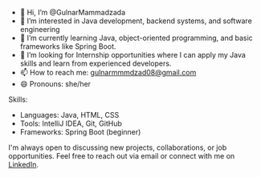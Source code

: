 - 👋 Hi, I’m @GulnarMammadzada
- 👀 I’m interested in Java development, backend systems, and software engineering
- 🌱 I’m currently learning Java, object-oriented programming, and basic frameworks like Spring Boot.
- 💞️ I’m looking for Internship opportunities where I can apply my Java skills and learn from experienced developers.
- 📫 How to reach me: gulnarmmmdzad08@gmail.com
- 😄 Pronouns: she/her


Skills:
- Languages: Java, HTML, CSS
- Tools: IntelliJ IDEA, Git, GitHub
- Frameworks: Spring Boot (beginner)

I'm always open to discussing new projects, collaborations, or job opportunities. Feel free to reach out via email or connect with me on [LinkedIn](https://www.linkedin.com/in/gulnar-mammadzada-058825288/).


<!---
GulnarMammadzada/GulnarMammadzada is a ✨ special ✨ repository because its `README.md` (this file) appears on your GitHub profile.
You can click the Preview link to take a look at your changes.
--->
